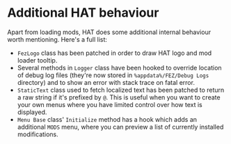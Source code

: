 # Additional HAT behaviour

Apart from loading mods, HAT does some additional internal behaviour worth mentioning. Here's a full list:

- `FezLogo` class has been patched in order to draw HAT logo and mod loader tooltip.
- Several methods in `Logger` class have been hooked to override location of debug log files (they're now stored in `%appdata%/FEZ/Debug Logs` directory) and to show an error with stack trace on fatal error.
- `StaticText` class used to fetch localized text has been patched to return a raw string if it's prefixed by `@`. This is useful when you want to create your own menus where you have limited control over how text is displayed.
- `Menu Base` class' `Initialize` method has a hook which adds an additional `MODS` menu, where you can preview a list of currently installed modifications.
